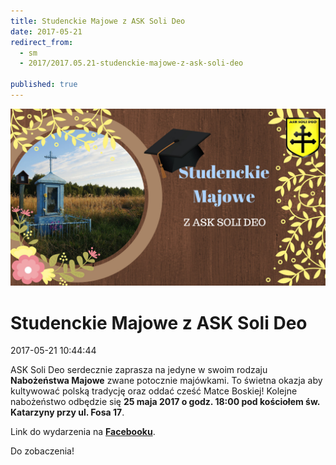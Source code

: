 ```yaml
---
title: Studenckie Majowe z ASK Soli Deo
date: 2017-05-21
redirect_from: 
  - sm
  - 2017/2017.05.21-studenckie-majowe-z-ask-soli-deo

published: true
---
```



![/assets/posts/2017/2017-05-21-studenckie-majowe-z-ask-soli-deo/majowe.png](/assets/posts/2017/2017-05-21-studenckie-majowe-z-ask-soli-deo/majowe.jpg)


# Studenckie Majowe z ASK Soli Deo

<time>2017-05-21 10:44:44</time>

ASK Soli Deo serdecznie zaprasza na jedyne w swoim rodzaju **Nabożeństwa Majowe** zwane potocznie majówkami. To świetna okazja aby kultywować polską tradycję oraz oddać cześć Matce Boskiej!
 Kolejne nabożeństwo odbędzie się **25 maja 2017 o godz. 18:00 pod kościołem św. Katarzyny przy ul. Fosa 17**.
 
Link do wydarzenia na **[Facebooku](https://www.facebook.com/events/1848581128798569/?fref=ts)**.

Do zobaczenia!




<!--{{json:{"created_date":"2017-05-21 10:44:44","publish_down":"0000-00-00 00:00:00","id":"5493"}}}-->